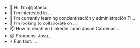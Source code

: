 - 👋 Hi, I’m @jotaecu
- 👀 I’m interested in ...
- 🌱 I’m currently learning concientización y administración TI...
- 💞️ I’m looking to collaborate on ...
- 📫 How to reach en Linkedin como Josué Cárdenas...
- 😄 Pronouns: Josu...
- ⚡ Fun fact: ...

<!---
jotaecu/jotaecu is a ✨ special ✨ repository because its `README.md` (this file) appears on your GitHub profile.
You can click the Preview link to take a look at your changes.
--->
